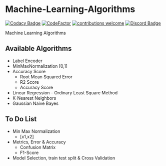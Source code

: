 # Machine-Learning-Algorithms
[![Codacy Badge](https://api.codacy.com/project/badge/Grade/66cbfc3c5cd54da1bb5a923a3afb35d1)](https://app.codacy.com/app/MadeYoga/ML-Algos?utm_source=github.com&utm_medium=referral&utm_content=MadeYoga/ML-Algos&utm_campaign=Badge_Grade_Dashboard)
[![CodeFactor](https://www.codefactor.io/repository/github/madeyoga/mla/badge)](https://www.codefactor.io/repository/github/madeyoga/mla)
[![contributions welcome](https://img.shields.io/badge/contributions-welcome-brightgreen.svg?style=flat)](https://github.com/MadeYoga/ML-Algos/issues)
[![Discord Badge](https://discordapp.com/api/guilds/458296099049046018/embed.png)](https://discord.gg/Y8sB4ay)

Machine Learning Algorithms

## Available Algorithms
- Label Encoder
- MinMaxNormalization [0,1]
- Accuracy Score
  - Root Mean Squared Error 
  - R2 Score 
  - Accuracy Score 
- Linear Regression - Ordinary Least Square Method
- K-Nearest Neighbors
- Gaussian Naive Bayes

## To Do List
- Min Max Normalization  
  - [x1,x2]
- Metrics, Error & Accuracy
  - Confusion Matrix
  - F1-Score
- Model Selection, train test split & Cross Validation
